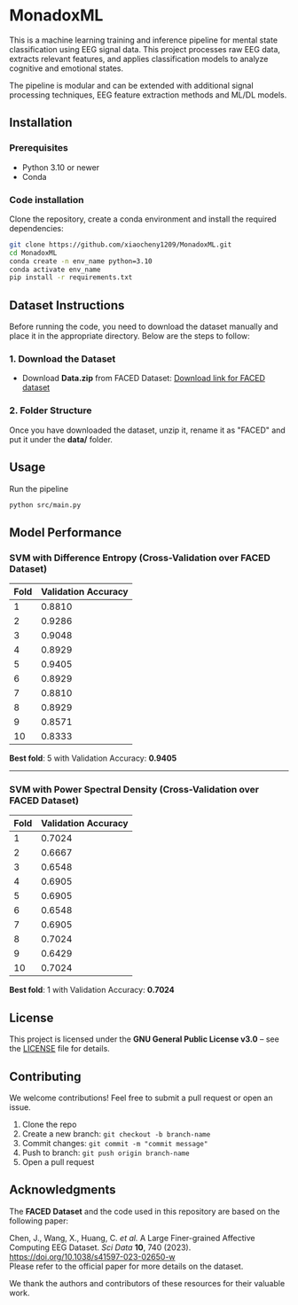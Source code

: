 # MonadoxML
This is a machine learning training and inference pipeline for mental state classification using EEG signal data. This project processes raw EEG data, extracts relevant features, and applies classification models to analyze cognitive and emotional states.  

The pipeline is modular and can be extended with additional signal processing techniques, EEG feature extraction methods and ML/DL models.


## Installation
### Prerequisites
- Python 3.10 or newer
- Conda

### Code installation
Clone the repository, create a conda environment and install the required dependencies:
```bash
git clone https://github.com/xiaocheny1209/MonadoxML.git
cd MonadoxML
conda create -n env_name python=3.10
conda activate env_name
pip install -r requirements.txt
```

## Dataset Instructions
Before running the code, you need to download the dataset manually and place it in the appropriate directory. Below are the steps to follow:

### 1. Download the Dataset

- Download **Data.zip** from FACED Dataset: [Download link for FACED dataset](<https://www.synapse.org/Synapse:syn50614194/files/>)


### 2. Folder Structure

Once you have downloaded the dataset, unzip it, rename it as "FACED" and put it under the **data/** folder.


## Usage
Run the pipeline
```bash
python src/main.py
```

## Model Performance

### SVM with Difference Entropy (Cross-Validation over FACED Dataset)

| Fold | Validation Accuracy |
|------|---------------------|
| 1    | 0.8810              |
| 2    | 0.9286              |
| 3    | 0.9048              |
| 4    | 0.8929              |
| 5    | 0.9405              |
| 6    | 0.8929              |
| 7    | 0.8810              |
| 8    | 0.8929              |
| 9    | 0.8571              |
| 10   | 0.8333              |

**Best fold**: 5 with Validation Accuracy: **0.9405**

---

### SVM with Power Spectral Density (Cross-Validation over FACED Dataset)

| Fold | Validation Accuracy |
|------|---------------------|
| 1    | 0.7024              |
| 2    | 0.6667              |
| 3    | 0.6548              |
| 4    | 0.6905              |
| 5    | 0.6905              |
| 6    | 0.6548              |
| 7    | 0.6905              |
| 8    | 0.7024              |
| 9    | 0.6429              |
| 10   | 0.7024              |

**Best fold**: 1 with Validation Accuracy: **0.7024**

## License
This project is licensed under the **GNU General Public License v3.0** – see the [LICENSE](LICENSE) file for details.


## Contributing
We welcome contributions! Feel free to submit a pull request or open an issue.

1. Clone the repo
2. Create a new branch: `git checkout -b branch-name`
3. Commit changes: `git commit -m "commit message"`
4. Push to branch: `git push origin branch-name`
5. Open a pull request


## Acknowledgments

The **FACED Dataset** and the code used in this repository are based on the following paper:

Chen, J., Wang, X., Huang, C. *et al.* A Large Finer-grained Affective Computing EEG Dataset. *Sci Data* **10**, 740 (2023). https://doi.org/10.1038/s41597-023-02650-w  
Please refer to the official paper for more details on the dataset.

We thank the authors and contributors of these resources for their valuable work.

